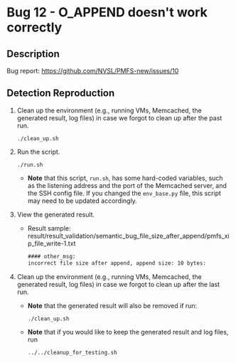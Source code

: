 # Bug 12 - O_APPEND doesn't work correctly

## Description

Bug report: https://github.com/NVSL/PMFS-new/issues/10

## Detection Reproduction

1. Clean up the environment (e.g., running VMs, Memcached, the generated result, log files) in case we forgot to clean up after the past run.
    ```shell
    ./clean_up.sh
    ```

2. Run the script.
    ```shell
    ./run.sh
    ```
    - **Note** that this script, `run.sh`, has some hard-coded variables, such as the listening address and the port of the Memcached server, and the SSH config file. If you changed the `env_base.py` file, this script may need to be updated accordingly.

3. View the generated result.
    - Result sample: result/result_validation/semantic_bug_file_size_after_append/pmfs_xip_file_write-1.txt
        ```txt
        #### other_msg:
        incorrect file size after append, append size: 10 bytes:
        ```

4. Clean up the environment (e.g., running VMs, Memcached, the generated result, log files) in case we forgot to clean up after the last run.
    - **Note** that the generated result will also be removed if run:
        ```shell
        ./clean_up.sh
        ```
    - **Note** that if you would like to keep the generated result and log files, run
        ```shell
        ../../cleanup_for_testing.sh
        ```

